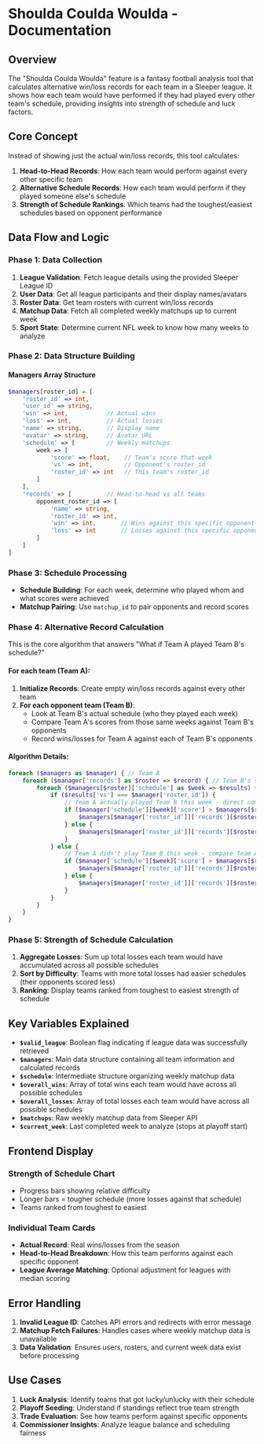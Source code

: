 # Shoulda Coulda Woulda - Documentation

## Overview

The "Shoulda Coulda Woulda" feature is a fantasy football analysis tool that calculates alternative win/loss records for each team in a Sleeper league. It shows how each team would have performed if they had played every other team's schedule, providing insights into strength of schedule and luck factors.

## Core Concept

Instead of showing just the actual win/loss records, this tool calculates:
1. **Head-to-Head Records**: How each team would perform against every other specific team
2. **Alternative Schedule Records**: How each team would perform if they played someone else's schedule
3. **Strength of Schedule Rankings**: Which teams had the toughest/easiest schedules based on opponent performance

## Data Flow and Logic

### Phase 1: Data Collection
1. **League Validation**: Fetch league details using the provided Sleeper League ID
2. **User Data**: Get all league participants and their display names/avatars
3. **Roster Data**: Get team rosters with current win/loss records
4. **Matchup Data**: Fetch all completed weekly matchups up to current week
5. **Sport State**: Determine current NFL week to know how many weeks to analyze

### Phase 2: Data Structure Building

#### Managers Array Structure
```php
$managers[roster_id] = [
    'roster_id' => int,
    'user_id' => string,
    'win' => int,           // Actual wins
    'loss' => int,          // Actual losses
    'name' => string,       // Display name
    'avatar' => string,     // Avatar URL
    'schedule' => [         // Weekly matchups
        week => [
            'score' => float,    // Team's score that week
            'vs' => int,         // Opponent's roster_id
            'roster_id' => int   // This team's roster_id
        ]
    ],
    'records' => [          // Head-to-head vs all teams
        opponent_roster_id => [
            'name' => string,
            'roster_id' => int,
            'win' => int,       // Wins against this specific opponent
            'loss' => int       // Losses against this specific opponent
        ]
    ]
]
```

### Phase 3: Schedule Processing
- **Schedule Building**: For each week, determine who played whom and what scores were achieved
- **Matchup Pairing**: Use `matchup_id` to pair opponents and record scores

### Phase 4: Alternative Record Calculation

This is the core algorithm that answers "What if Team A played Team B's schedule?"

#### For each team (Team A):
1. **Initialize Records**: Create empty win/loss records against every other team
2. **For each opponent team (Team B)**:
   - Look at Team B's actual schedule (who they played each week)
   - Compare Team A's scores from those same weeks against Team B's opponents
   - Record wins/losses for Team A against each of Team B's opponents

#### Algorithm Details:
```php
foreach ($managers as $manager) { // Team A
    foreach ($manager['records'] as $roster => $record) { // Team B's schedule
        foreach ($managers[$roster]['schedule'] as $week => $results) { // Each week of Team B's schedule
            if ($results['vs'] === $manager['roster_id']) {
                // Team A actually played Team B this week - direct comparison
                if ($manager['schedule'][$week]['score'] > $managers[$results['roster_id']]['schedule'][$week]['score']) {
                    $managers[$manager['roster_id']]['records'][$roster]['win']++;
                } else {
                    $managers[$manager['roster_id']]['records'][$roster]['loss']++;
                }
            } else {
                // Team A didn't play Team B this week - compare Team A's score vs Team B's opponent
                if ($manager['schedule'][$week]['score'] > $managers[$results['vs']]['schedule'][$week]['score']) {
                    $managers[$manager['roster_id']]['records'][$roster]['win']++;
                } else {
                    $managers[$manager['roster_id']]['records'][$roster]['loss']++;
                }
            }
        }
    }
}
```

### Phase 5: Strength of Schedule Calculation
1. **Aggregate Losses**: Sum up total losses each team would have accumulated across all possible schedules
2. **Sort by Difficulty**: Teams with more total losses had easier schedules (their opponents scored less)
3. **Ranking**: Display teams ranked from toughest to easiest strength of schedule

## Key Variables Explained

- **`$valid_league`**: Boolean flag indicating if league data was successfully retrieved
- **`$managers`**: Main data structure containing all team information and calculated records
- **`$schedule`**: Intermediate structure organizing weekly matchup data
- **`$overall_wins`**: Array of total wins each team would have across all possible schedules
- **`$overall_losses`**: Array of total losses each team would have across all possible schedules
- **`$matchups`**: Raw weekly matchup data from Sleeper API
- **`$current_week`**: Last completed week to analyze (stops at playoff start)

## Frontend Display

### Strength of Schedule Chart
- Progress bars showing relative difficulty
- Longer bars = tougher schedule (more losses against that schedule)
- Teams ranked from toughest to easiest

### Individual Team Cards
- **Actual Record**: Real wins/losses from the season
- **Head-to-Head Breakdown**: How this team performs against each specific opponent
- **League Average Matching**: Optional adjustment for leagues with median scoring

## Error Handling

1. **Invalid League ID**: Catches API errors and redirects with error message
2. **Matchup Fetch Failures**: Handles cases where weekly matchup data is unavailable
3. **Data Validation**: Ensures users, rosters, and current week data exist before processing

## Use Cases

1. **Luck Analysis**: Identify teams that got lucky/unlucky with their schedule
2. **Playoff Seeding**: Understand if standings reflect true team strength
3. **Trade Evaluation**: See how teams perform against specific opponents
4. **Commissioner Insights**: Analyze league balance and scheduling fairness